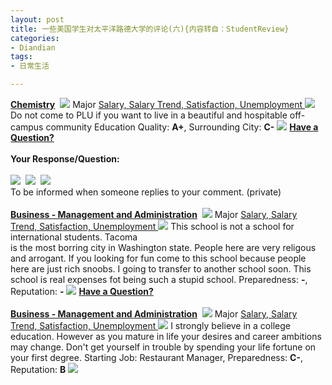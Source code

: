 ```yaml
---
layout: post
title: 一些美国学生对太平洋路德大学的评论(六){内容转自：StudentReview}
categories:
- Diandian
tags:
- 日常生活

---
```

<strong><a href="http://www.studentsreview.com/undergraduate.php3?UID=1457&amp;PID=9&amp;MAJOR_NAME=Chemistry&amp;d_name=Pacific%20Lutheran%20University&amp;d_short=PLU"><u>Chemistry</u></a></strong>&nbsp;
<a href="http://www.studentsreview.com/WA/PLU_comments.html?page=4&amp;type=&amp;d_school=Pacific%20Lutheran%20University#"><img src="http://m2.img.srcdd.com/farm4/81/6E228FAAA70903F077B8367DD9AA5251_12_12.GIF" /></a> Major
<a href="http://www.studentsreview.com/salary_by_major.php3#9" target="_new"> Salary, </a>
<a href="http://www.studentsreview.com/contact_center.php3?searchpid=9" target="_new"> Salary Trend, </a>
<a href="http://www.studentsreview.com/satisfaction_by_major.php3#9" target="_new"> Satisfaction, </a>
<a href="http://www.studentsreview.com/unemployment_by_major.php3#9" target="_new"> Unemployment </a>
<img src="http://m1.img.srcdd.com/farm5/218/7A30C97D73627101E080998667DF17DA_1_1.GIF" /> Do not come to PLU if you want to live in a beautiful and hospitable off-campus community Education Quality:
<strong>A+</strong>, Surrounding City:
<strong>C-</strong>
<img src="http://m1.img.srcdd.com/farm5/218/7A30C97D73627101E080998667DF17DA_1_1.GIF" />
<a href="http://www.studentsreview.com/viewprofile.php3?k=1141008904&amp;u=1457"> </a>
<a href="http://www.studentsreview.com/viewprofile.php3?k=1141008904&amp;u=1457"><strong>Have a Question?<br /> </strong></a>
<strong><br /> Your Response/Question:</strong>
<br />
<br />
<img src="http://m1.img.srcdd.com/farm5/d/2012/0627/10/8604BE5D4753E518EBBAB783760C789B_B500_900_75_75.PNG" />&nbsp;
<img src="http://m1.img.srcdd.com/farm4/d/2012/0627/10/427475AB7F821944D1385ECE00123F62_B500_900_75_75.PNG" />&nbsp;
<img src="http://m1.img.srcdd.com/farm5/d/2012/0627/10/7723799B35B4BB829BA591ACEDA15A76_B500_900_75_75.PNG" />&nbsp;
<br /> To be informed when someone replies to your comment. (private)
<br />
<br />
<strong><a href="http://www.studentsreview.com/undergraduate.php3?UID=1457&amp;PID=7&amp;MAJOR_NAME=Business%20-%20Management%20and%20Administration&amp;d_name=Pacific%20Lutheran%20University&amp;d_short=PLU"><u>Business - Management and Administration</u></a></strong>&nbsp;
<a href="http://www.studentsreview.com/WA/PLU_comments.html?page=4&amp;type=&amp;d_school=Pacific%20Lutheran%20University#"><img src="http://m2.img.srcdd.com/farm4/81/6E228FAAA70903F077B8367DD9AA5251_12_12.GIF" /></a> Major
<a href="http://www.studentsreview.com/salary_by_major.php3#7" target="_new"> Salary, </a>
<a href="http://www.studentsreview.com/contact_center.php3?searchpid=7" target="_new"> Salary Trend, </a>
<a href="http://www.studentsreview.com/satisfaction_by_major.php3#7" target="_new"> Satisfaction, </a>
<a href="http://www.studentsreview.com/unemployment_by_major.php3#7" target="_new"> Unemployment </a>
<img src="http://m1.img.srcdd.com/farm5/218/7A30C97D73627101E080998667DF17DA_1_1.GIF" /> This school is not a school for international students. Tacoma
<br /> is the most borring city in Washington state. People here are very religous and arrogant. If you looking for fun come to this school because people here are just rich snoobs. I going to transfer to another school soon. This school is real expenses fot being such a stupid school. Preparedness:
<strong>-</strong>, Reputation:
<strong>-</strong>
<img src="http://m1.img.srcdd.com/farm5/218/7A30C97D73627101E080998667DF17DA_1_1.GIF" />
<a href="http://www.studentsreview.com/viewprofile.php3?k=1138678299&amp;u=1457"> </a>
<a href="http://www.studentsreview.com/viewprofile.php3?k=1138678299&amp;u=1457"><strong>Have a Question?<br /> </strong></a>
<br />
<strong><a href="http://www.studentsreview.com/undergraduate.php3?UID=1457&amp;PID=7&amp;MAJOR_NAME=Business%20-%20Management%20and%20Administration&amp;d_name=Pacific%20Lutheran%20University&amp;d_short=PLU"><u>Business - Management and Administration</u></a></strong>&nbsp;
<a href="http://www.studentsreview.com/WA/PLU_comments.html?page=4&amp;type=&amp;d_school=Pacific%20Lutheran%20University#"><img src="http://m2.img.srcdd.com/farm4/81/6E228FAAA70903F077B8367DD9AA5251_12_12.GIF" /></a> Major
<a href="http://www.studentsreview.com/salary_by_major.php3#7" target="_new"> Salary, </a>
<a href="http://www.studentsreview.com/contact_center.php3?searchpid=7" target="_new"> Salary Trend, </a>
<a href="http://www.studentsreview.com/satisfaction_by_major.php3#7" target="_new"> Satisfaction, </a>
<a href="http://www.studentsreview.com/unemployment_by_major.php3#7" target="_new"> Unemployment </a>
<img src="http://m1.img.srcdd.com/farm5/218/7A30C97D73627101E080998667DF17DA_1_1.GIF" /> I strongly believe in a college education. However as you mature in life your desires and career ambitions may change. Don't get yourself in trouble by spending your life fortune on your first degree. Starting Job: Restaurant Manager, Preparedness:
<strong>C-</strong>, Reputation:
<strong>B</strong>
<img src="http://m1.img.srcdd.com/farm5/218/7A30C97D73627101E080998667DF17DA_1_1.GIF" />